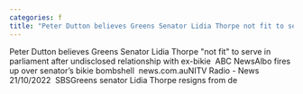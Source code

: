 ```yaml
---
categories: f
title: "Peter Dutton believes Greens Senator Lidia Thorpe not fit to serve in parliament after undisclosed relationship with exbikie  ABC News"
---
```

Peter Dutton believes Greens Senator Lidia Thorpe "not fit" to serve in parliament after undisclosed relationship with ex-bikie&nbsp;&nbsp;ABC NewsAlbo fires up over senator’s bikie bombshell&nbsp;&nbsp;news.com.auNITV Radio - News 21/10/2022&nbsp;&nbsp;SBSGreens senator Lidia Thorpe resigns from de